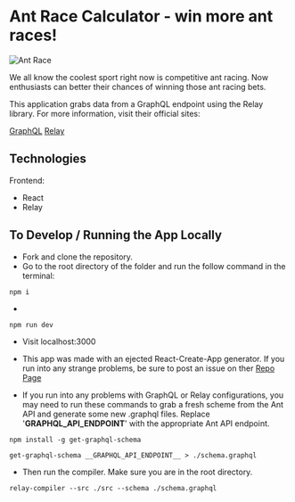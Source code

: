 # Ant Race Calculator - win more ant races!

![Ant Race](https://imgur.com/Ti2J6YX.png "Ant Race Alt")

We all know the coolest sport right now is competitive ant racing. Now enthusiasts can better their chances of winning those ant racing bets.

This application grabs data from a GraphQL endpoint using the Relay library. For more information, visit their official sites:

[GraphQL](https://www.graphql.com/)
[Relay](https://facebook.github.io/relay/)

## Technologies

Frontend:
* React
* Relay

## To Develop / Running the App Locally

* Fork and clone the repository.
* Go to the root directory of the folder and run the follow command in the terminal:
```
npm i 
```
* 

```
npm run dev
```
* Visit localhost:3000 

* This app was made with an ejected React-Create-App generator. If you run into any strange problems, be sure to post an issue on ther [Repo Page](https://github.com/facebookincubator/create-react-app)

* If you run into any problems with GraphQL or Relay configurations, you may need to run these commands to grab a fresh scheme from the Ant API and generate some new .graphql files. Replace '__GRAPHQL_API_ENDPOINT__' with the appropriate Ant API endpoint.

```
npm install -g get-graphql-schema 

get-graphql-schema __GRAPHQL_API_ENDPOINT__ > ./schema.graphql 
```
* Then run the compiler. Make sure you are in the root directory.

```
relay-compiler --src ./src --schema ./schema.graphql
```








